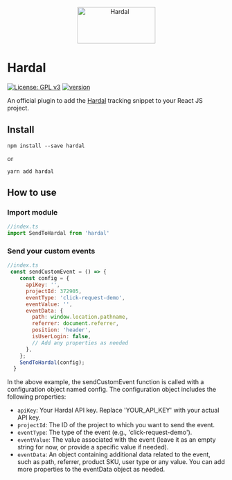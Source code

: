 <p align="center">
  <a href="https://usehardal.com/?utm_source=github&utm_medium=gatsby_plugin_logo" target="_blank">
    <img src="https://res.cloudinary.com/raufsamestone/image/upload/v1671398927/hardal/gj5urlgigxm9axbpp1oh.svg" alt="Hardal" width="180" height="84">
  </a>
</p>

# Hardal

[![License: GPL v3](https://img.shields.io/badge/License-GPLv3-blue.svg)](https://www.gnu.org/licenses/gpl-3.0) [![version](https://img.shields.io/badge/version-1.0.0-green.svg)](https://semver.org)

An official plugin to add the [Hardal](https://usehardal.com/) tracking snippet to your React JS project.

## Install

`npm install --save hardal`

or

`yarn add hardal`

## How to use

### Import module
```js
//index.ts
import SendToHardal from 'hardal'

```

### Send your custom events
```js
//index.ts
 const sendCustomEvent = () => {
    const config = {
      apiKey: '',
      projectId: 372905,
      eventType: 'click-request-demo',
      eventValue: '',
      eventData: {
        path: window.location.pathname,
        referrer: document.referrer,
        position: 'header',
        isUserLogin: false,
        // Add any properties as needed
      },
    };
    SendToHardal(config);
  }
```
In the above example, the sendCustomEvent function is called with a configuration object named config. The configuration object includes the following properties:

- `apiKey`: Your Hardal API key. Replace 'YOUR_API_KEY' with your actual API key.
- `projectId`: The ID of the project to which you want to send the event.
- `eventType`: The type of the event (e.g., 'click-request-demo').
- `eventValue`: The value associated with the event (leave it as an empty string for now, or provide a specific value if needed).
- `eventData`: An object containing additional data related to the event, such as path, referrer, product SKU, user type or any value. You can add more properties to the eventData object as needed.